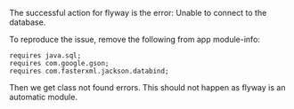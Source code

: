 The successful action for flyway is the error: Unable to connect to the database.

To reproduce the issue, remove the following from app module-info:

```
requires java.sql;
requires com.google.gson;
requires com.fasterxml.jackson.databind;
```

Then we get class not found errors.
This should not happen as flyway is an automatic module.